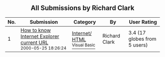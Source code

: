 ﻿<div align="center">

## All Submissions by Richard Clark

</div>

No.  | Submission | Category | By   | User Rating
---- | ---------- | -------- | ---- | -----------
1 | [How to know Internet Explorer current URL<br /><sup>2000-05-25 18:26:24</sup>](https://github.com/Planet-Source-Code/richard-clark-how-to-know-internet-explorer-current-url__1-8358) | [Internet/ HTML<br /><sup>Visual Basic</sup>](../ByCategory/internet-html__1-34.md) | Richard Clark | 3.4 (17 globes from 5 users)
